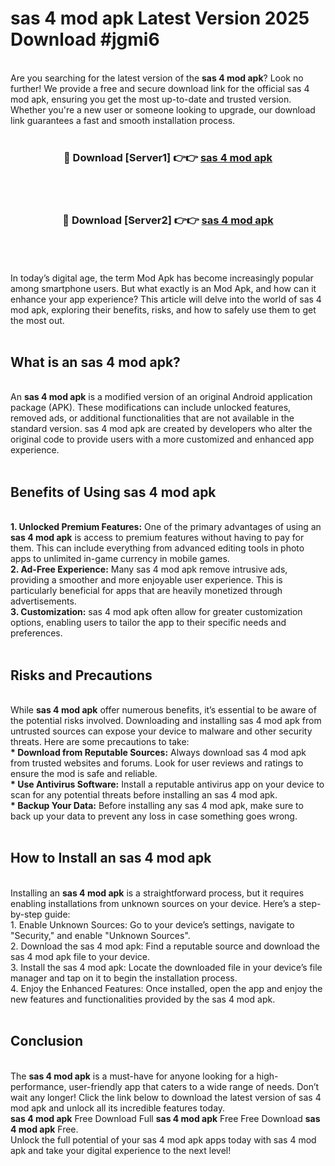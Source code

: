 # sas 4 mod apk Latest Version 2025 Download #jgmi6<br>
<br>
Are you searching for the latest version of the <strong>sas 4 mod apk</strong>? Look no further! We provide a free and secure download link for the official sas 4 mod apk, ensuring you get the most up-to-date and trusted version. Whether you're a new user or someone looking to upgrade, our download link guarantees a fast and smooth installation process.
<br>
<br>
<div align="center">
<h3>🔴 Download [Server1] 👉👉 <a href="https://modyolo.store/sas_4_mod_apk">sas 4 mod apk</a></h3><br>
<br>
<h3>🔴 Download [Server2] 👉👉 <a href="https://modyolo.store/=sas_4_mod_apk">sas 4 mod apk</a></h3><br>
</div>
<br>
<br>
In today’s digital age, the term Mod Apk has become increasingly popular among smartphone users. But what exactly is an Mod Apk, and how can it enhance your app experience? This article will delve into the world of sas 4 mod apk, exploring their benefits, risks, and how to safely use them to get the most out.
<br>
<br>
<h2>What is an sas 4 mod apk?</h2>
<br>
An <strong>sas 4 mod apk</strong> is a modified version of an original Android application package (APK). These modifications can include unlocked features, removed ads, or additional functionalities that are not available in the standard version. sas 4 mod apk are created by developers who alter the original code to provide users with a more customized and enhanced app experience.
<br>
<br>
<h2>Benefits of Using sas 4 mod apk</h2>
<br>
<strong> 1. Unlocked Premium Features:</strong> One of the primary advantages of using an <strong>sas 4 mod apk</strong> is access to premium features without having to pay for them. This can include everything from advanced editing tools in photo apps to unlimited in-game currency in mobile games.
<br>
<strong> 2. Ad-Free Experience:</strong> Many sas 4 mod apk remove intrusive ads, providing a smoother and more enjoyable user experience. This is particularly beneficial for apps that are heavily monetized through advertisements.
<br>
<strong> 3. Customization:</strong> sas 4 mod apk often allow for greater customization options, enabling users to tailor the app to their specific needs and preferences.
<br>
<br>
<h2>Risks and Precautions</h2>
<br>
While <strong>sas 4 mod apk</strong> offer numerous benefits, it’s essential to be aware of the potential risks involved. Downloading and installing sas 4 mod apk from untrusted sources can expose your device to malware and other security threats. Here are some precautions to take:
<br>
<strong> * Download from Reputable Sources:</strong> Always download sas 4 mod apk from trusted websites and forums. Look for user reviews and ratings to ensure the mod is safe and reliable.
<br>
<strong> * Use Antivirus Software:</strong> Install a reputable antivirus app on your device to scan for any potential threats before installing an sas 4 mod apk.
<br>
<strong> * Backup Your Data:</strong> Before installing any sas 4 mod apk, make sure to back up your data to prevent any loss in case something goes wrong.
<br>
<br>
<h2>How to Install an sas 4 mod apk</h2>
<br>
Installing an <strong>sas 4 mod apk</strong> is a straightforward process, but it requires enabling installations from unknown sources on your device. Here’s a step-by-step guide:
<br>
 1. Enable Unknown Sources: Go to your device’s settings, navigate to "Security," and enable "Unknown Sources".
<br>
 2. Download the sas 4 mod apk: Find a reputable source and download the sas 4 mod apk file to your device.
<br>
 3. Install the sas 4 mod apk: Locate the downloaded file in your device’s file manager and tap on it to begin the installation process.
<br>
 4. Enjoy the Enhanced Features: Once installed, open the app and enjoy the new features and functionalities provided by the sas 4 mod apk.
<br>
<br>
<h2><strong>Conclusion</strong></h2>
<br>
The <strong>sas 4 mod apk</strong> is a must-have for anyone looking for a high-performance, user-friendly app that caters to a wide range of needs. Don’t wait any longer! Click the link below to download the latest version of sas 4 mod apk and unlock all its incredible features today.
<br>
<strong>sas 4 mod apk</strong> Free Download Full <strong>sas 4 mod apk</strong> Free Free Download <strong>sas 4 mod apk</strong> Free.
<br>
Unlock the full potential of your sas 4 mod apk apps today with sas 4 mod apk and take your digital experience to the next level!

